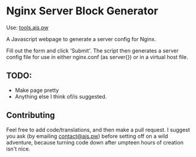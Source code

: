 Nginx Server Block Generator
=============================

Use: [tools.ajs.pw](http://tools.ajs.pw)

A Javascript webpage to generate a server config for Nginx.

Fill out the form and click 'Submit'. The script then generates a server config file for use in either nginx.conf (as server{}) or in a virtual host file.

TODO:
-----

* Make page pretty
* Anything else I think of/is suggested.

Contributing
-------------

Feel free to add code/translations, and then make a pull request. I suggest you ask (by emailing [contact@ajs.pw](mailto:contact@ajs.pw)) before setting off on a wild adventure, because turning code down after umpteen hours of creation isn't nice.

